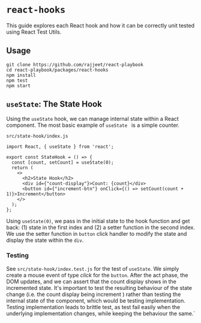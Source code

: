 # `react-hooks`

This guide explores each React hook and how it can be correctly unit tested using React Test Utils.

## Usage

```
git clone https://github.com/rajjeet/react-playbook
cd react-playbook/packages/react-hooks
npm install
npm test
npm start
```
    
## `useState`: The State Hook
Using the `useState` hook, we can manage internal state within a React component. The most basic example of `useState
` is a simple counter.

`src/state-hook/index.js` 
```
import React, { useState } from 'react';

export const StateHook = () => {
  const [count, setCount] = useState(0);
  return (
    <>
      <h2>State Hook</h2>
      <div id={"count-display"}>Count: {count}</div>
      <button id={"increment-btn"} onClick={() => setCount(count + 1)}>Increment</button>
    </>
  );
};
```
Using `useState(0)`, we pass in the initial state to the hook function and get back: (1) state in the first index and
(2) a setter function in the second index. We use the setter function in `button` click handler to modify the state and
 display the state within the `div`. 
 
 ### Testing
 See `src/state-hook/index.test.js` for the test of `useState`. We simply create a mouse event of type _click_ for the
  `button`. After the act phase, the DOM updates, and we can assert that the count display shows in the incremented
   state. It's important to test the resulting behaviour of the state change (i.e. the count display being increment
   ) rather than testing the internal state of the component, which would be testing implementation. Testing
    implementation leads to brittle test, as test fail easily when the underlying implementation changes, while
     keeping the behaviour the same.`